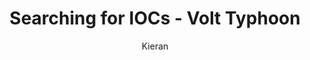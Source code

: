 ---
title: Searching for IOCs - Volt Typhoon
author: Kieran
pubDatetime: 2024-11-17
slug: threat-hunt-volt-typhoon
featured: true
draft: false
tags:
  - windows
  - blue
ogImage: ""
description: searching for indicators of compromise using known Volt Typhoon TTPs
---